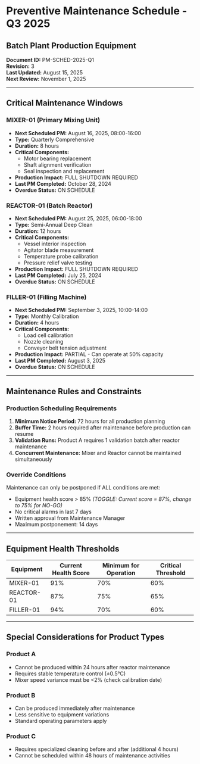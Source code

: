 # Preventive Maintenance Schedule - Q3 2025
## Batch Plant Production Equipment

**Document ID:** PM-SCHED-2025-Q1  
**Revision:** 3  
**Last Updated:** August 15, 2025  
**Next Review:** November 1, 2025

---

## Critical Maintenance Windows

### MIXER-01 (Primary Mixing Unit)
- **Next Scheduled PM:** August 16, 2025, 08:00-16:00
- **Type:** Quarterly Comprehensive
- **Duration:** 8 hours
- **Critical Components:**
  - Motor bearing replacement
  - Shaft alignment verification
  - Seal inspection and replacement
- **Production Impact:** FULL SHUTDOWN REQUIRED
- **Last PM Completed:** October 28, 2024
- **Overdue Status:** ON SCHEDULE

### REACTOR-01 (Batch Reactor)
- **Next Scheduled PM:** August 25, 2025, 06:00-18:00  
- **Type:** Semi-Annual Deep Clean
- **Duration:** 12 hours
- **Critical Components:**
  - Vessel interior inspection
  - Agitator blade measurement
  - Temperature probe calibration
  - Pressure relief valve testing
- **Production Impact:** FULL SHUTDOWN REQUIRED
- **Last PM Completed:** July 25, 2024
- **Overdue Status:** ON SCHEDULE

### FILLER-01 (Filling Machine)
- **Next Scheduled PM:** September 3, 2025, 10:00-14:00
- **Type:** Monthly Calibration
- **Duration:** 4 hours
- **Critical Components:**
  - Load cell calibration
  - Nozzle cleaning
  - Conveyor belt tension adjustment
- **Production Impact:** PARTIAL - Can operate at 50% capacity
- **Last PM Completed:** August 3, 2025
- **Overdue Status:** ON SCHEDULE

---

## Maintenance Rules and Constraints

### Production Scheduling Requirements
1. **Minimum Notice Period:** 72 hours for all production planning
2. **Buffer Time:** 2 hours required after maintenance before production can resume
3. **Validation Runs:** Product A requires 1 validation batch after reactor maintenance
4. **Concurrent Maintenance:** Mixer and Reactor cannot be maintained simultaneously

### Override Conditions
Maintenance can only be postponed if ALL conditions are met:
- Equipment health score > 85%  *(TOGGLE: Current score = 87%, change to 75% for NO-GO)*
- No critical alarms in last 7 days
- Written approval from Maintenance Manager
- Maximum postponement: 14 days

---

## Equipment Health Thresholds

| Equipment | Current Health Score | Minimum for Operation | Critical Threshold |
|-----------|---------------------|----------------------|-------------------|
| MIXER-01  | 91% | 70% | 60% |
| REACTOR-01| 87% | 75% | 65% |  *(TOGGLE: Change to 73% for NO-GO)*
| FILLER-01 | 94% | 70% | 60% |

---

## Special Considerations for Product Types

### Product A
- Cannot be produced within 24 hours after reactor maintenance
- Requires stable temperature control (±0.5°C) 
- Mixer speed variance must be <2% (check calibration date)

### Product B
- Can be produced immediately after maintenance
- Less sensitive to equipment variations
- Standard operating parameters apply

### Product C
- Requires specialized cleaning before and after (additional 4 hours)
- Cannot be scheduled within 48 hours of maintenance activities